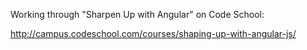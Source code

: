 Working through "Sharpen Up with Angular" on Code School:

http://campus.codeschool.com/courses/shaping-up-with-angular-js/
